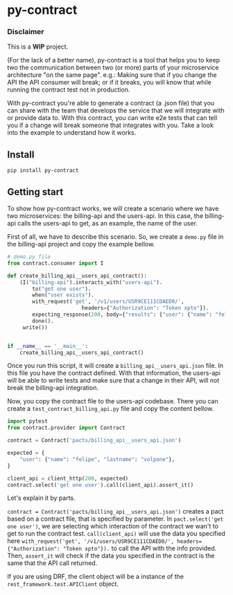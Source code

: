 # py-contract

### Disclaimer
This is a **WIP** project.

(For the lack of a better name), py-contract is a tool that helps you to keep
two the communication between two (or more) parts of your microservice
architecture "on the same page". e.g.: Making sure that if you change the API
the API consumer will break; or if it breaks, you will know that while running
the contract test not in production.

With py-contract you're able to generate a contract (a .json file) that you can
share with the team that develops the service that we will integrate with or
provide data to. With this contract, you can write e2e tests that can tell you
if a change will break someone that integrates with you.
Take a look into the example to understand how it works.

## Install

```
pip install py-contract
```

## Getting start

To show how py-contract works, we will create a scenario where we have two
microservices: the billing-api and the users-api. In this case, the billing-api
calls the users-api to get, as an example, the name of the user.

First of all, we have to describe this scenario. So, we create a `demo.py` file
in the billing-api project and copy the example bellow.

```python
# demo.py file
from contract.consumer import I

def create_billing_api__users_api_contract():
    (I("billing-api").interacts_with("users-api").
        to("get one user").
        when("user exists").
        with_request('get', '/v1/users/USR9CE111CDAED0/',
                        headers={"Authorization": "Token xpto"}).
        expecting_response(200, body={"results": {"user": {"name": "felipe"}}}).
        done().
     write())


if __name__ == '__main__':
    create_billing_api__users_api_contract()
```

Once you run this script, it will create a `billing_api__users_api.json` file.
In this file you have the contract defined. With that information, the users-api
will be able to write tests and make sure that a change in their API, will not
break the billing-api integration.

Now, you copy the contract file to the users-api codebase. There you can create
a `test_contract_billing_api.py` file and copy the content bellow.

```python
import pytest
from contract.provider import Contract

contract = Contract('pacts/billing_api__users_api.json')

expected = {
    "user": {"name": "felipe", "lastname": "volpone"},
}

client_api = client_http(200, expected)
contract.select('get one user').call(client_api).assert_it()
```

Let's explain it by parts.

`contract = Contract('pacts/billing_api__users_api.json')` creates a pact based on a
contract file, that is specified by parameter. In `pact.select('get one user')`,
we are selecting which interaction of the contract we wan't to get to run the
contract test. `call(client_api)` will use the data you specified here
`with_request('get', '/v1/users/USR9CE111CDAED0/', headers={"Authorization": "Token xpto"}).`
to call the API with the info provided. Then, `assert_it` will check if the data
you specified in the contract is the same that the API call returned.

If you are using DRF, the client object will be a instance of the
`rest_framework.test.APIClient` object.
